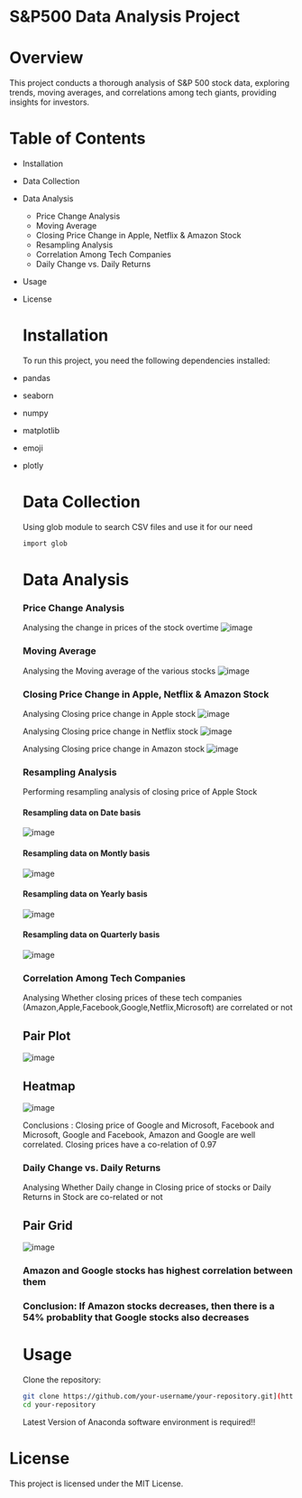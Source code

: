 # S&P500 Data Analysis Project 

# Overview
This project conducts a thorough analysis of S&P 500 stock data, exploring trends, moving averages, and correlations among tech giants, providing insights for investors.

# Table of Contents

- Installation
- Data Collection
- Data Analysis
  - Price Change Analysis
  - Moving Average
  - Closing Price Change in Apple, Netflix & Amazon Stock
  - Resampling Analysis
  - Correlation Among Tech Companies
  - Daily Change vs. Daily Returns
- Usage
- License

  # Installation

  To run this project, you need the following dependencies installed:
- pandas
- seaborn
- numpy
- matplotlib
- emoji
- plotly

  # Data Collection

  Using glob module to search CSV files and use it for our need

  ```bash
  import glob
  ```

  # Data Analysis

  ### Price Change Analysis
  Analysing the change in prices of the stock overtime
  ![image](images/priceChange.png)

  ### Moving Average
  Analysing the Moving average of the various stocks
  ![image](images/movingAverage.png)

  ### Closing Price Change in Apple, Netflix & Amazon Stock
  Analysing Closing price change in Apple stock
  ![image](images/appleClosingPricechange.png)

  Analysing Closing price change in Netflix stock
  ![image](images/netflixClosingpricechange.png)

  Analysing Closing price change in Amazon stock
  ![image](images/amazonClosingpricechange.png)

  ### Resampling Analysis
  Performing resampling analysis of closing price of Apple Stock

  #### Resampling data on Date basis
  ![image](images/resamp-date-basis.png)
  #### Resampling data on Montly basis
  ![image](images/resamp-mon-basis.png)
  #### Resampling data on Yearly basis
  ![image](images/resamp-year-basis.png)
  #### Resampling data on Quarterly basis
  ![image](images/resamp-quar-basis.png)

  ### Correlation Among Tech Companies
  Analysing Whether closing prices of these tech companies (Amazon,Apple,Facebook,Google,Netflix,Microsoft) are correlated 
  or not

  ## Pair Plot
  ![image](images/correlationAmongComp-pairplot.png)
  ## Heatmap
  ![image](images/correlationAmongComp-heatmap.png)

  Conclusions :
  Closing price of Google and Microsoft, Facebook and Microsoft, Google and Facebook, Amazon and Google are well 
  correlated. Closing prices have a co-relation of 0.97

  ### Daily Change vs. Daily Returns
  Analysing Whether Daily change in Closing price of stocks or Daily Returns in Stock are co-related or not

  ## Pair Grid
  ![image](images/pairGrid-DCvsDR.png)


  ### Amazon and Google stocks has highest correlation between them
  ### Conclusion: If Amazon stocks decreases, then there is a 54% probablity that Google stocks also decreases

  # Usage

  Clone the repository:

  ```bash
  git clone https://github.com/your-username/your-repository.git](https://github.com/Jayavelrajan/SnP-500-Data-Analysis-Project.git
  cd your-repository
  ```
  Latest Version of Anaconda software environment is required!!


 # License
 This project is licensed under the MIT License.


 

  

  
  
  
  











































  

